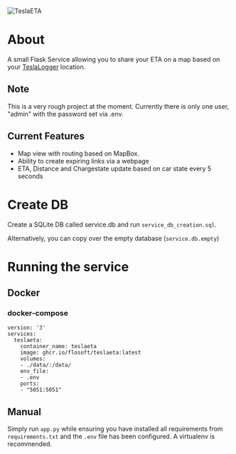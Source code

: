 ![TeslaETA](https://github.com/flosoft/TeslaETA/blob/master/TeslaETA-map.png?raw=true)
# About
A small Flask Service allowing you to share your ETA on a map based on your [TeslaLogger](https://github.com/bassmaster187/TeslaLogger/) location.

## Note

This is a very rough project at the moment. Currently there is only one user, "admin" with the password set via .env.

## Current Features

- Map view with routing based on MapBox.
- Ability to create expiring links via a webpage
- ETA, Distance and Chargestate update based on car state every 5 seconds

# Create DB
Create a SQLite DB called service.db and run `service_db_creation.sql`.

Alternatively, you can copy over the empty database (`service.db.empty`)

# Running the service
## Docker
### docker-compose
```
version: '3'
services:
  teslaeta:
    container_name: teslaeta
    image: ghcr.io/flosoft/teslaeta:latest
    volumes:
    - ./data/:/data/
    env_file:
    - .env
    ports:
    - "5051:5051"
```

## Manual
Simply run `app.py` while ensuring you have installed all requirements from `requirements.txt` and the `.env` file has been configured. A virtualenv is recommended.